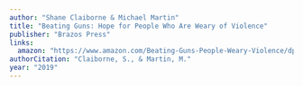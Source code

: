 ```yaml
---
author: "Shane Claiborne & Michael Martin"
title: "Beating Guns: Hope for People Who Are Weary of Violence"
publisher: "Brazos Press"
links:
  amazon: "https://www.amazon.com/Beating-Guns-People-Weary-Violence/dp/158743413X"
authorCitation: "Claiborne, S., & Martin, M."
year: "2019"
---
```

